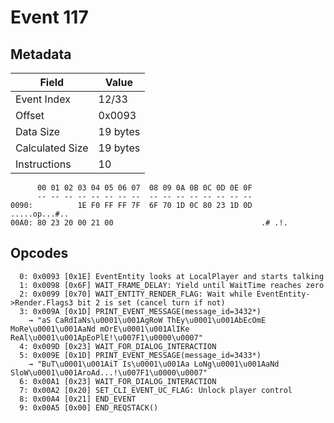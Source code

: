# Event 117

## Metadata

| Field           | Value    |
|-----------------|----------|
| Event Index     | 12/33    |
| Offset          | 0x0093   |
| Data Size       | 19 bytes |
| Calculated Size | 19 bytes |
| Instructions    | 10       |

```
      00 01 02 03 04 05 06 07  08 09 0A 0B 0C 0D 0E 0F
      -- -- -- -- -- -- -- --  -- -- -- -- -- -- -- --
0090:          1E F0 FF FF 7F  6F 70 1D 0C 80 23 1D 0D     .....op...#..
00A0: 80 23 20 00 21 00                                 .# .!.          
```

## Opcodes

```
  0: 0x0093 [0x1E] EventEntity looks at LocalPlayer and starts talking
  1: 0x0098 [0x6F] WAIT_FRAME_DELAY: Yield until WaitTime reaches zero
  2: 0x0099 [0x70] WAIT_ENTITY_RENDER_FLAG: Wait while EventEntity->Render.Flags3 bit 2 is set (cancel turn if not)
  3: 0x009A [0x1D] PRINT_EVENT_MESSAGE(message_id=3432*)
    → "aS CaRdIaNs\u0001\u001AgRoW ThEy\u0001\u001AbEcOmE MoRe\u0001\u001AaNd mOrE\u0001\u001AlIKe ReAl\u0001\u001ApEoPlE!\u007F1\u0000\u0007"
  4: 0x009D [0x23] WAIT_FOR_DIALOG_INTERACTION
  5: 0x009E [0x1D] PRINT_EVENT_MESSAGE(message_id=3433*)
    → "BuT\u0001\u001AiT Is\u0001\u001Aa LoNg\u0001\u001AaNd SloW\u0001\u001AroAd...!\u007F1\u0000\u0007"
  6: 0x00A1 [0x23] WAIT_FOR_DIALOG_INTERACTION
  7: 0x00A2 [0x20] SET_CLI_EVENT_UC_FLAG: Unlock player control
  8: 0x00A4 [0x21] END_EVENT
  9: 0x00A5 [0x00] END_REQSTACK()
```
